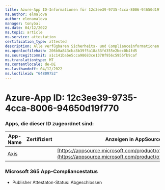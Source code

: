 ```yaml
---
title: Azure-App ID-Informationen für 12c3ee39-9735-4cca-8006-94650d19f770
ms.author: elmalova
author: elenamalova
manager: tonybal
ms.date: 04/12/2022
ms.topic: article
ms.service: attestation
certification_type: attested
description: Alle verfügbaren Sicherheits- und Complianceinformationen für 12c3ee39-9735-4cca-8006-94650d19f770.
ms.openlocfilehash: 206b0a843cba3b39f5a18a33fd355e2bec0b4fd5
ms.sourcegitcommit: a1c141babe5cca98683ce1378f956c5955fb9caf
ms.translationtype: MT
ms.contentlocale: de-DE
ms.lasthandoff: 04/12/2022
ms.locfileid: "64809752"
---
```

# <a name="azure-app-id-12c3ee39-9735-4cca-8006-94650d19f770"></a>Azure-App ID: 12c3ee39-9735-4cca-8006-94650d19f770


### <a name="apps-associated-with-this-id"></a>Apps, die dieser ID zugeordnet sind:
| **App-Name** | **Zertifiziert** | **Anzeigen in AppSource** |
|--------------|---------------|-----------------------|
| [Axis](../forward/WA200003932.md) |  | [https://appsource.microsoft.com/product/office/WA200003932](https://appsource.microsoft.com/product/office/WA200003932) |

### <a name="microsoft-365-app-compliance-status"></a>Microsoft 365 App-Compliancestatus
- Publisher Attestaton-Status: Abgeschlossen
